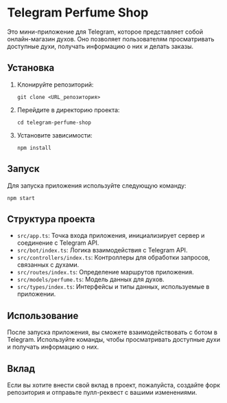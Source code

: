 # Telegram Perfume Shop

Это мини-приложение для Telegram, которое представляет собой онлайн-магазин духов. Оно позволяет пользователям просматривать доступные духи, получать информацию о них и делать заказы.

## Установка

1. Клонируйте репозиторий:
   ```
   git clone <URL_репозитория>
   ```

2. Перейдите в директорию проекта:
   ```
   cd telegram-perfume-shop
   ```

3. Установите зависимости:
   ```
   npm install
   ```

## Запуск

Для запуска приложения используйте следующую команду:
```
npm start
```

## Структура проекта

- `src/app.ts`: Точка входа приложения, инициализирует сервер и соединение с Telegram API.
- `src/bot/index.ts`: Логика взаимодействия с Telegram API.
- `src/controllers/index.ts`: Контроллеры для обработки запросов, связанных с духами.
- `src/routes/index.ts`: Определение маршрутов приложения.
- `src/models/perfume.ts`: Модель данных для духов.
- `src/types/index.ts`: Интерфейсы и типы данных, используемые в приложении.

## Использование

После запуска приложения, вы сможете взаимодействовать с ботом в Telegram. Используйте команды, чтобы просматривать доступные духи и получать информацию о них.

## Вклад

Если вы хотите внести свой вклад в проект, пожалуйста, создайте форк репозитория и отправьте пулл-реквест с вашими изменениями.